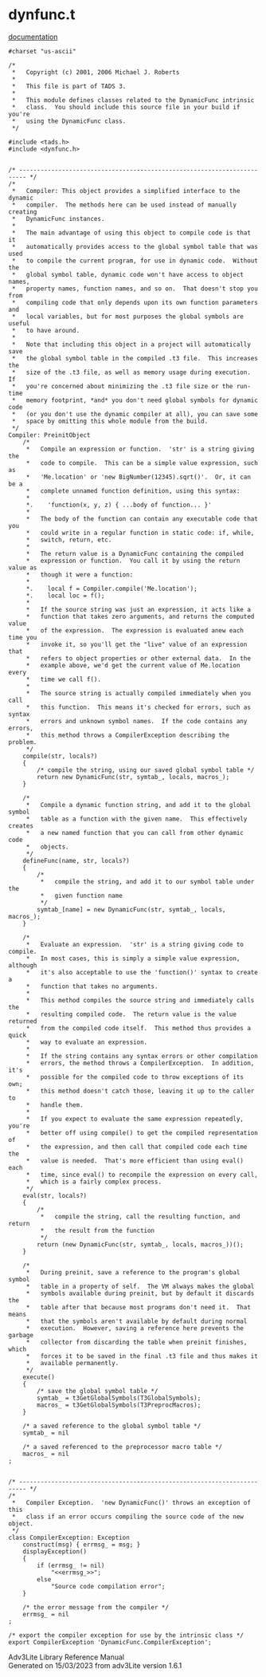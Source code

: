 # dynfunc.t

[documentation](../file/dynfunc.t.html)

    #charset "us-ascii"

    /*
     *   Copyright (c) 2001, 2006 Michael J. Roberts
     *   
     *   This file is part of TADS 3.
     *   
     *   This module defines classes related to the DynamicFunc intrinsic
     *   class.  You should include this source file in your build if you're
     *   using the DynamicFunc class.  
     */

    #include <tads.h>
    #include <dynfunc.h>


    /* ------------------------------------------------------------------------ */
    /*
     *   Compiler: This object provides a simplified interface to the dynamic
     *   compiler.  The methods here can be used instead of manually creating
     *   DynamicFunc instances.
     *   
     *   The main advantage of using this object to compile code is that it
     *   automatically provides access to the global symbol table that was used
     *   to compile the current program, for use in dynamic code.  Without the
     *   global symbol table, dynamic code won't have access to object names,
     *   property names, function names, and so on.  That doesn't stop you from
     *   compiling code that only depends upon its own function parameters and
     *   local variables, but for most purposes the global symbols are useful
     *   to have around.
     *   
     *   Note that including this object in a project will automatically save
     *   the global symbol table in the compiled .t3 file.  This increases the
     *   size of the .t3 file, as well as memory usage during execution.  If
     *   you're concerned about minimizing the .t3 file size or the run-time
     *   memory footprint, *and* you don't need global symbols for dynamic code
     *   (or you don't use the dynamic compiler at all), you can save some
     *   space by omitting this whole module from the build.  
     */
    Compiler: PreinitObject
        /*
         *   Compile an expression or function.  'str' is a string giving the
         *   code to compile.  This can be a simple value expression, such as
         *   'Me.location' or 'new BigNumber(12345).sqrt()'.  Or, it can be a
         *   complete unnamed function definition, using this syntax:
         *   
         *.    'function(x, y, z) { ...body of function... }'
         *   
         *   The body of the function can contain any executable code that you
         *   could write in a regular function in static code: if, while,
         *   switch, return, etc.
         *   
         *   The return value is a DynamicFunc containing the compiled
         *   expression or function.  You call it by using the return value as
         *   though it were a function:
         *   
         *.    local f = Compiler.compile('Me.location');
         *.    local loc = f();  
         *   
         *   If the source string was just an expression, it acts like a
         *   function that takes zero arguments, and returns the computed value
         *   of the expression.  The expression is evaluated anew each time you
         *   invoke it, so you'll get the "live" value of an expression that
         *   refers to object properties or other external data.  In the
         *   example above, we'd get the current value of Me.location every
         *   time we call f().
         *   
         *   The source string is actually compiled immediately when you call
         *   this function.  This means it's checked for errors, such as syntax
         *   errors and unknown symbol names.  If the code contains any errors,
         *   this method throws a CompilerException describing the problem.
         */
        compile(str, locals?)
        {
            /* compile the string, using our saved global symbol table */
            return new DynamicFunc(str, symtab_, locals, macros_);
        }

        /*
         *   Compile a dynamic function string, and add it to the global symbol
         *   table as a function with the given name.  This effectively creates
         *   a new named function that you can call from other dynamic code
         *   objects. 
         */
        defineFunc(name, str, locals?)
        {
            /* 
             *   compile the string, and add it to our symbol table under the
             *   given function name 
             */
            symtab_[name] = new DynamicFunc(str, symtab_, locals, macros_);
        }

        /*
         *   Evaluate an expression.  'str' is a string giving code to compile.
         *   In most cases, this is simply a simple value expression, although
         *   it's also acceptable to use the 'function()' syntax to create a
         *   function that takes no arguments.
         *   
         *   This method compiles the source string and immediately calls the
         *   resulting compiled code.  The return value is the value returned
         *   from the compiled code itself.  This method thus provides a quick
         *   way to evaluate an expression.
         *   
         *   If the string contains any syntax errors or other compilation
         *   errors, the method throws a CompilerException.  In addition, it's
         *   possible for the compiled code to throw exceptions of its own;
         *   this method doesn't catch those, leaving it up to the caller to
         *   handle them.
         *   
         *   If you expect to evaluate the same expression repeatedly, you're
         *   better off using compile() to get the compiled representation of
         *   the expression, and then call that compiled code each time the
         *   value is needed.  That's more efficient than using eval() each
         *   time, since eval() to recompile the expression on every call,
         *   which is a fairly complex process.  
         */
        eval(str, locals?)
        {
            /* 
             *   compile the string, call the resulting function, and return
             *   the result from the function 
             */
            return (new DynamicFunc(str, symtab_, locals, macros_))();
        }

        /*
         *   During preinit, save a reference to the program's global symbol
         *   table in a property of self.  The VM always makes the global
         *   symbols available during preinit, but by default it discards the
         *   table after that because most programs don't need it.  That means
         *   that the symbols aren't available by default during normal
         *   execution.  However, saving a reference here prevents the garbage
         *   collector from discarding the table when preinit finishes, which
         *   forces it to be saved in the final .t3 file and thus makes it
         *   available permanently.  
         */
        execute()
        {
            /* save the global symbol table */
            symtab_ = t3GetGlobalSymbols(T3GlobalSymbols);
            macros_ = t3GetGlobalSymbols(T3PreprocMacros);
        }

        /* a saved reference to the global symbol table */
        symtab_ = nil

        /* a saved referenced to the preprocessor macro table */
        macros_ = nil
    ;
        

    /* ------------------------------------------------------------------------ */
    /*
     *   Compiler Exception.  'new DynamicFunc()' throws an exception of this
     *   class if an error occurs compiling the source code of the new object.
     */
    class CompilerException: Exception
        construct(msg) { errmsg_ = msg; }
        displayException()
        {
            if (errmsg_ != nil)
                "<<errmsg_>>";
            else
                "Source code compilation error";
        }

        /* the error message from the compiler */
        errmsg_ = nil
    ;

    /* export the compiler exception for use by the intrinsic class */
    export CompilerException 'DynamicFunc.CompilerException';

<div class="ftr">

Adv3Lite Library Reference Manual  
Generated on 15/03/2023 from adv3Lite version 1.6.1

</div>

